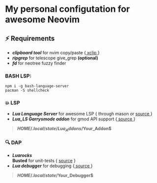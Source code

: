 # My personal configutation for awesome Neovim<br>
 
## ⚡️ Requirements
- ***clipboard tool*** for nvim copy/paste {[ xclip ](https://github.com/astrand/xclip)}
- ***ripgrep*** for telescope give_grep **(optional)**
- ***fd*** for neotree fuzzy finder

### BASH LSP:<br>
```
npm i -g bash-language-server
pacman -S shellcheck
```

### 💥 LSP
- ***Lua Language Server*** for awesome LSP { through mason or [source ](https://github.com/LuaLS/lua-language-server)}<br>
- ***Lua_LS Garrysmode addon*** for gmod API support {[ source ](https://github.com/LuaLS/LLS-Addons/tree/main/addons/garrysmod)}<br>
>**$HOME/.local/state/Lua_Addons/$Your_Addon$**

### 🔍 DAP
- ***Luarocks***<br>
**Busted** for unit-tests { [source](https://github.com/lunarmodules/busted) }
- ***Lua debugger*** for debugging {[ source ](https://github.com/tomblind/local-lua-debugger-vscode)}<br>
>**$HOME/.local/state/$Your_Debugger$**

